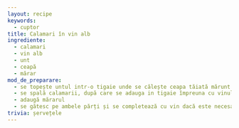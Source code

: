 ```yaml
---
layout: recipe
keywords:
  - cuptor
title: Calamari în vin alb
ingrediente:
  - calamari
  - vin alb
  - unt
  - ceapă
  - mărar
mod_de_preparare:
  - se topește untul intr-o tigaie unde se călește ceapa tăiată mărunt
  - se spală calamarii, după care se adauga in tigaie împreuna cu vinul, cât să fie acoperiți pe jumătate
  - adaugă mărarul
  - se gătesc pe ambele părți și se completează cu vin dacă este necesar
trivia: șervețele
---
```

